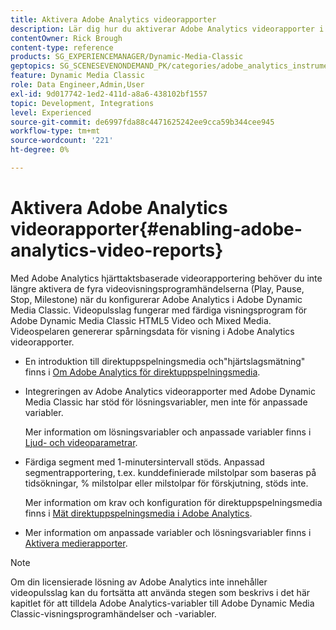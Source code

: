 ```yaml
---
title: Aktivera Adobe Analytics videorapporter
description: Lär dig hur du aktiverar Adobe Analytics videorapporter i Adobe Dynamic Media Classic.
contentOwner: Rick Brough
content-type: reference
products: SG_EXPERIENCEMANAGER/Dynamic-Media-Classic
geptopics: SG_SCENESEVENONDEMAND_PK/categories/adobe_analytics_instrumentation_kit
feature: Dynamic Media Classic
role: Data Engineer,Admin,User
exl-id: 9d017742-1ed2-411d-a8a6-438102bf1557
topic: Development, Integrations
level: Experienced
source-git-commit: de6997fda88c4471625242ee9cca59b344cee945
workflow-type: tm+mt
source-wordcount: '221'
ht-degree: 0%

---
```


# Aktivera Adobe Analytics videorapporter{#enabling-adobe-analytics-video-reports}

Med Adobe Analytics hjärttaktsbaserade videorapportering behöver du inte längre aktivera de fyra videovisningsprogramhändelserna (Play, Pause, Stop, Milestone) när du konfigurerar Adobe Analytics i Adobe Dynamic Media Classic. Videopulsslag fungerar med färdiga visningsprogram för Adobe Dynamic Media Classic HTML5 Video och Mixed Media. Videospelaren genererar spårningsdata för visning i Adobe Analytics videorapporter.

* En introduktion till direktuppspelningsmedia och&quot;hjärtslagsmätning&quot; finns i [Om Adobe Analytics för direktuppspelningsmedia](https://experienceleague.adobe.com/sv/docs/media-analytics/using/media-overview).

* Integreringen av Adobe Analytics videorapporter med Adobe Dynamic Media Classic har stöd för lösningsvariabler, men inte för anpassade variabler.

  Mer information om lösningsvariabler och anpassade variabler finns i [Ljud- och videoparametrar](https://experienceleague.adobe.com/sv/docs/media-analytics/using/implementation/variables/audio-video-parameters).

* Färdiga segment med 1-minutersintervall stöds. Anpassad segmentrapportering, t.ex. kunddefinierade milstolpar som baseras på tidsökningar, % milstolpar eller milstolpar för förskjutning, stöds inte.

  Mer information om krav och konfiguration för direktuppspelningsmedia finns i [Mät direktuppspelningsmedia i Adobe Analytics](https://experienceleague.adobe.com/sv/docs/media-analytics/using/media-overview).

* Mer information om anpassade variabler och lösningsvariabler finns i [Aktivera medierapporter](https://experienceleague.adobe.com/sv/docs/media-analytics/using/media-reports/media-reports-enable#media-reports).

>[!NOTE]
>
>Om din licensierade lösning av Adobe Analytics inte innehåller videopulsslag kan du fortsätta att använda stegen som beskrivs i det här kapitlet för att tilldela Adobe Analytics-variabler till Adobe Dynamic Media Classic-visningsprogramhändelser och -variabler.
